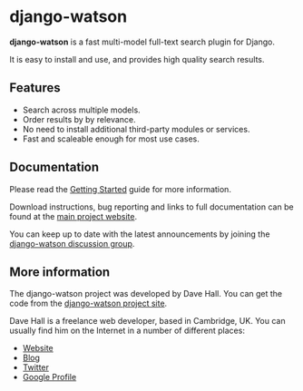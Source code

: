 django-watson
=============

**django-watson** is a fast multi-model full-text search plugin for Django.

It is easy to install and use, and provides high quality search results. 


Features
--------

* Search across multiple models.
* Order results by by relevance.
* No need to install additional third-party modules or services.
* Fast and scaleable enough for most use cases.


Documentation
-------------

Please read the [Getting Started][] guide for more information.

[Getting Started]: http://wiki.github.com/etianen/django-watson/getting-started
    "Getting started with django-watson"
    
Download instructions, bug reporting and links to full documentation can be
found at the [main project website][].

[main project website]: http://github.com/etianen/django-watson
    "django-watson on GitHub"

You can keep up to date with the latest announcements by joining the
[django-watson discussion group][].

[django-watson discussion group]: http://groups.google.com/group/django-watson
    "django-watson Google Group"

    
More information
----------------

The django-watson project was developed by Dave Hall. You can get the code
from the [django-watson project site][].

[django-watson project site]: http://github.com/etianen/django-watson
    "django-watson on GitHub"
    
Dave Hall is a freelance web developer, based in Cambridge, UK. You can usually
find him on the Internet in a number of different places:

*   [Website](http://www.etianen.com/ "Dave Hall's homepage")
*   [Blog](http://www.etianen.com/blog/developers/ "Dave Hall's blog")
*   [Twitter](http://twitter.com/etianen "Dave Hall on Twitter")
*   [Google Profile](http://www.google.com/profiles/david.etianen "Dave Hall's Google profile")